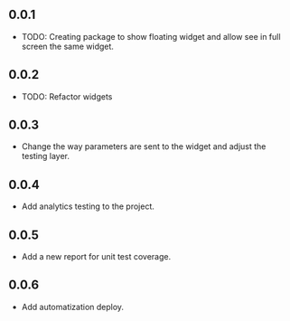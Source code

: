 ## 0.0.1

* TODO: Creating package to show floating widget and allow see in full screen the same widget.

## 0.0.2

* TODO: Refactor widgets

## 0.0.3

* Change the way parameters are sent to the widget and adjust the testing layer.

## 0.0.4

* Add analytics testing to the project.

## 0.0.5

* Add a new report for unit test coverage.

## 0.0.6

* Add automatization deploy.
